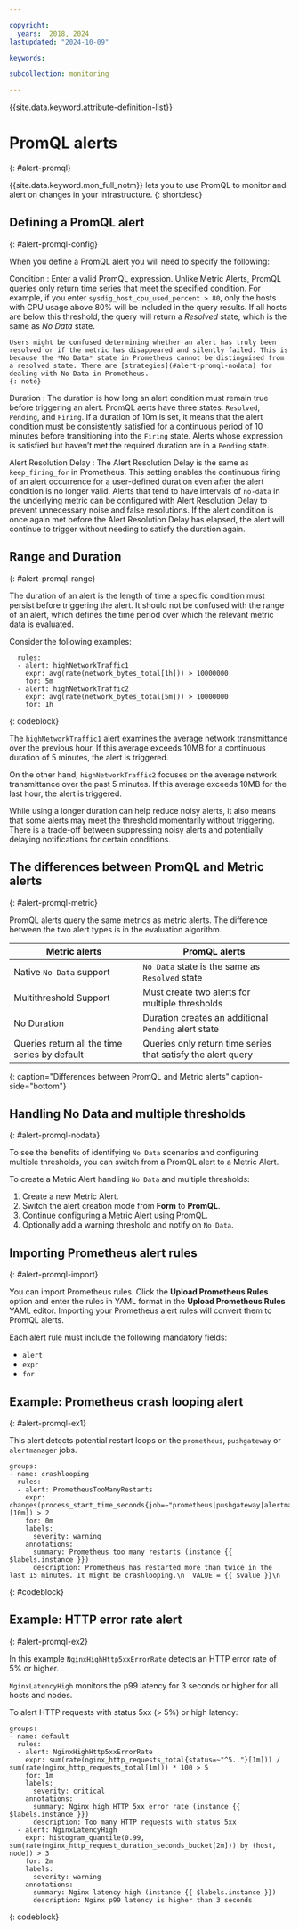 ```yaml
---

copyright:
  years:  2018, 2024
lastupdated: "2024-10-09"

keywords: 

subcollection: monitoring

---
```


{{site.data.keyword.attribute-definition-list}}

# PromQL alerts
{: #alert-promql}

{{site.data.keyword.mon_full_notm}} lets you to use PromQL to monitor and alert on changes in your infrastructure.
{: shortdesc}

## Defining a PromQL alert
{: #alert-promql-config}

When you define a PromQL alert you will need to specify the following:

Condition
:   Enter a valid PromQL expression. Unlike Metric Alerts, PromQL queries only return time series that meet the specified condition. For example, if you enter `sysdig_host_cpu_used_percent > 80`, only the hosts with CPU usage above 80% will be included in the query results. If all hosts are below this threshold, the query will return a *Resolved* state, which is the same as *No Data* state.

    Users might be confused determining whether an alert has truly been resolved or if the metric has disappeared and silently failed. This is because the *No Data* state in Prometheus cannot be distinguised from a resolved state. There are [strategies](#alert-promql-nodata) for dealing with No Data in Prometheus.
    {: note}

Duration
:   The duration is how long an alert condition must remain true before triggering an alert. PromQL aerts have three states: `Resolved`, `Pending`, and `Firing`. If a duration of 10m is set, it means that the alert condition must be consistently satisfied for a continuous period of 10 minutes before transitioning into the `Firing` state. Alerts whose expression is satisfied but haven’t met the required duration are in a `Pending` state.

Alert Resolution Delay
:   The Alert Resolution Delay is the same as `keep_firing_for` in Prometheus. This setting enables the continuous firing of an alert occurrence for a user-defined duration even after the alert condition is no longer valid. Alerts that tend to have intervals of `no-data` in the underlying metric can be configured with Alert Resolution Delay to prevent unnecessary noise and false resolutions. If the alert condition is once again met before the Alert Resolution Delay has elapsed, the alert will continue to trigger without needing to satisfy the duration again.

## Range and Duration
{: #alert-promql-range}

The duration of an alert is the length of time a specific condition must persist before triggering the alert. It should not be confused with the range of an alert, which defines the time period over which the relevant metric data is evaluated.

Consider the following examples:

```text
  rules:
  - alert: highNetworkTraffic1
    expr: avg(rate(network_bytes_total[1h])) > 10000000
    for: 5m
  - alert: highNetworkTraffic2
    expr: avg(rate(network_bytes_total[5m])) > 10000000
    for: 1h
```
{: codeblock}

The `highNetworkTraffic1` alert examines the average network transmittance over the previous hour. If this average exceeds 10MB for a continuous duration of 5 minutes, the alert is triggered.

On the other hand, `highNetworkTraffic2` focuses on the average network transmittance over the past 5 minutes. If this average exceeds 10MB for the last hour, the alert is triggered.

While using a longer duration can help reduce noisy alerts, it also means that some alerts may meet the threshold momentarily without triggering. There is a trade-off between suppressing noisy alerts and potentially delaying notifications for certain conditions.

## The differences between PromQL and Metric alerts
{: #alert-promql-metric}

PromQL alerts query the same metrics as metric alerts. The difference between the two alert types is in the evaluation algorithm.

| Metric alerts | PromQL alerts | 
| -------------- | -------------- |
| Native `No Data` support | `No Data` state is the same as `Resolved` state |
| Multithreshold Support |	Must create two alerts for multiple thresholds |
| No Duration |	Duration creates an additional `Pending` alert state |
| Queries return all the time series by default |	Queries only return time series that satisfy the alert query |
{: caption="Differences between PromQL and Metric alerts" caption-side="bottom"}

## Handling No Data and multiple thresholds
{: #alert-promql-nodata}

To see the benefits of identifying `No Data` scenarios and configuring multiple thresholds, you can switch from a PromQL alert to a Metric Alert.

To create a Metric Alert handling `No Data` and multiple thresholds:

1. Create a new Metric Alert.
2. Switch the alert creation mode from **Form** to **PromQL**.
3. Continue configuring a Metric Alert using PromQL.
4. Optionally add a warning threshold and notify on `No Data`.


## Importing Prometheus alert rules
{: #alert-promql-import}

You can import Prometheus rules. Click the **Upload Prometheus Rules** option and enter the rules in YAML format in the **Upload Prometheus Rules** YAML editor. Importing your Prometheus alert rules will convert them to PromQL alerts.

Each alert rule must include the following mandatory fields:

* `alert`
* `expr`
* `for`

## Example: Prometheus crash looping alert
{: #alert-promql-ex1}

This alert detects potential restart loops on the `prometheus`, `pushgateway` or `alertmanager` jobs.

```text
groups:
- name: crashlooping
  rules:
  - alert: PrometheusTooManyRestarts
    expr: changes(process_start_time_seconds{job=~"prometheus|pushgateway|alertmanager"}[10m]) > 2
    for: 0m
    labels:
      severity: warning
    annotations:
      summary: Prometheus too many restarts (instance {{ $labels.instance }})
      description: Prometheus has restarted more than twice in the last 15 minutes. It might be crashlooping.\n  VALUE = {{ $value }}\n
```
{: #codeblock}

## Example: HTTP error rate alert
{: #alert-promql-ex2}

In this example `NginxHighHttp5xxErrorRate` detects an HTTP error rate of 5% or higher.

`NginxLatencyHigh` monitors the p99 latency for 3 seconds or higher for all hosts and nodes.

To alert HTTP requests with status 5xx (> 5%) or high latency:

```text
groups:
- name: default
  rules:
  - alert: NginxHighHttp5xxErrorRate
    expr: sum(rate(nginx_http_requests_total{status=~"^5.."}[1m])) / sum(rate(nginx_http_requests_total[1m])) * 100 > 5
    for: 1m
    labels:
      severity: critical
    annotations:
      summary: Nginx high HTTP 5xx error rate (instance {{ $labels.instance }})
      description: Too many HTTP requests with status 5xx
  - alert: NginxLatencyHigh
    expr: histogram_quantile(0.99, sum(rate(nginx_http_request_duration_seconds_bucket[2m])) by (host, node)) > 3
    for: 2m
    labels:
      severity: warning
    annotations:
      summary: Nginx latency high (instance {{ $labels.instance }})
      description: Nginx p99 latency is higher than 3 seconds
```
{: codeblock}
